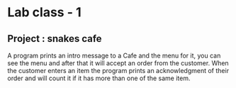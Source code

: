 # Lab class - 1
## Project : snakes cafe
A program prints an intro message to a Cafe and the menu for it, you can see the menu and after that it will accept an order from the customer.
When the customer enters an item the program prints an acknowledgment of their order and will count it if it has more than one of the same item.
